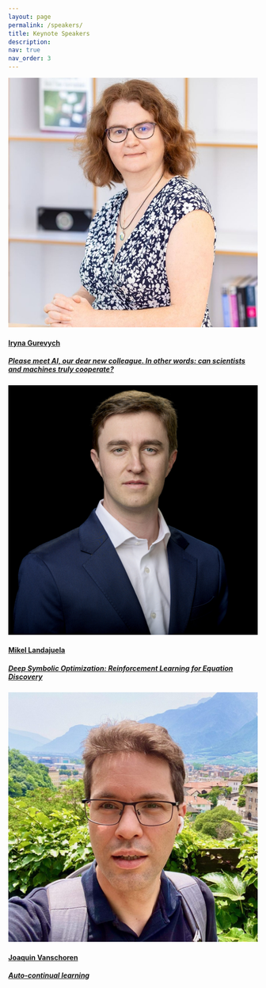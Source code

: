 ```yaml
---
layout: page
permalink: /speakers/
title: Keynote Speakers
description:
nav: true
nav_order: 3
---
```


<div class="card-deck card-deck-org">
    <div class="card card-org item-expand">
        <a href="/speakers/irynagurevych/" class="speaker-link">
            <img class="card-img-top shadow" src="/assets/img/speakers/iryna-gurevych.jpeg" alt="Iryna Gurevych">
            <div class="card-body">
                <h4 class="card-title">Iryna Gurevych</h4>
                <h5>Please meet AI, our dear new colleague. In other words: can scientists and machines truly cooperate?</h5>
            </div>
        </a>
    </div>
    <div class="card card-org item-expand">
        <a href="/speakers/mikellandajuela/" class="speaker-link">
            <img class="card-img-top shadow" src="/assets/img/speakers/mikel-landajuela.jpg" alt="Mikel Landajuela">
            <div class="card-body">
                <h4 class="card-title">Mikel Landajuela</h4>
                <h5>Deep Symbolic Optimization: Reinforcement Learning for Equation Discovery</h5>
            </div>
        </a>
    </div>
    <div class="card card-org item-expand">
        <a href="/speakers/joaquinvanschoren/" class="speaker-link">
            <img class="card-img-top shadow" src="/assets/img/speakers/Joaquin-Vanschoren.jpeg" alt="Joaquin Vanschoren">
            <div class="card-body">
                <h4 class="card-title">Joaquin Vanschoren</h4>
                <h5>Auto-continual learning</h5>
            </div>
        </a>
    </div>
</div>
